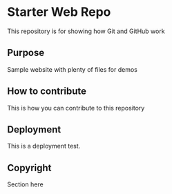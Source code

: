 # Starter Web Repo

This repository is for showing how Git and GitHub work

## Purpose

Sample website with plenty of files for demos

## How to contribute

This is how you can contribute to this repository

## Deployment
This is a deployment test.

## Copyright
Section here